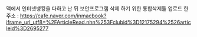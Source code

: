 맥에서 인터넷뱅킹을 다하고 난 뒤 보안프로그램 삭제 하기 위한 통합삭제툴
업로드 한 주소 : https://cafe.naver.com/inmacbook?iframe_url_utf8=%2FArticleRead.nhn%253Fclubid%3D12175294%2526articleid%3D2695277

